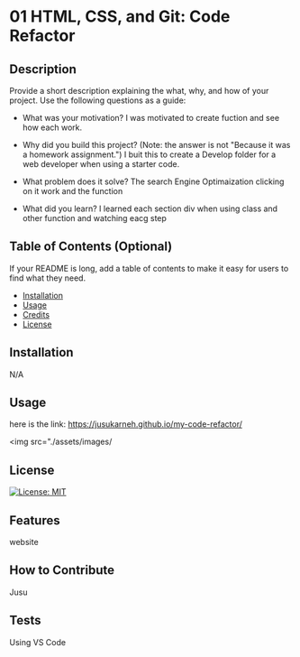 # 01 HTML, CSS, and Git: Code Refactor

## Description

Provide a short description explaining the what, why, and how of your project. Use the following questions as a guide:

- What was your motivation?
 I was motivated to create fuction and see how each work.

- Why did you build this project? (Note: the answer is not "Because it was a homework assignment.")
I buit this to create a Develop folder for a web developer when using a starter code.

- What problem does it solve?
The search Engine Optimaization clicking on it work and the function
- What did you learn?
I learned each section div when using class and other function and watching eacg step 

## Table of Contents (Optional)

If your README is long, add a table of contents to make it easy for users to find what they need.

- [Installation](#installation)
- [Usage](#usage)
- [Credits](#credits)
- [License](#license)

## Installation

N/A
## Usage


here is the link: https://jusukarneh.github.io/my-code-refactor/

<img src="./assets/images/


## License

[![License: MIT](https://img.shields.io/badge/License-MIT-yellow.svg)](https://opensource.org/licenses/MIT)



## Features

website

## How to Contribute

Jusu

## Tests

Using VS Code